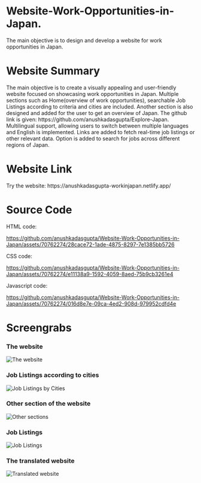 # Website-Work-Opportunities-in-Japan.
The main objective is to design and develop a website for work opportunities in Japan.           
<h1>Website Summary</h1>            
The main objective is to create a visually appealing and user-friendly website focused on showcasing work opportunities in Japan.       
Multiple sections such as Home(overview of work opportunities), searchable Job Listings according to criteria and cities are included.           
Another section is also designed and added for the user to get an overview of Japan. The github link is given: https://github.com/anushkadasgupta/Explore-Japan.     
Multilingual support, allowing users to switch between multiple languages and English is implemented.                  
Links are added to fetch real-time job listings or other relevant data.                  
Option is added to search for jobs across different regions of Japan.


<h1>Website Link</h1>                          
Try the website: https://anushkadasgupta-workinjapan.netlify.app/


<h1>Source Code</h1>    
HTML code:                                                          



https://github.com/anushkadasgupta/Website-Work-Opportunities-in-Japan/assets/70762274/28cace72-1ade-4875-8297-7e1385bb5726           

CSS code:              



https://github.com/anushkadasgupta/Website-Work-Opportunities-in-Japan/assets/70762274/e11138a9-1592-4059-8aed-75b9cb3261e4          

Javascript code:          


https://github.com/anushkadasgupta/Website-Work-Opportunities-in-Japan/assets/70762274/016d8e7e-09ca-4ed2-908d-979952cdfd4e               
<h1>Screengrabs</h1>           
<h3>The website</h3>

![The website](https://github.com/anushkadasgupta/Website-Work-Opportunities-in-Japan/assets/70762274/dd3aa961-2f9c-4d1a-9695-fa1d5eec94af)                  
<h3>Job Listings according to cities</h3>

![Job Listings by Cities](https://github.com/anushkadasgupta/Website-Work-Opportunities-in-Japan/assets/70762274/c3ae3be5-5325-48c6-8b7f-4bb707589e7c)                               
<h3>Other section of the website</h3>

![Other sections](https://github.com/anushkadasgupta/Website-Work-Opportunities-in-Japan/assets/70762274/c7deb8d2-ad31-43f1-8fe7-2403ffcb1dda)                      
<h3>Job Listings</h3>

![Job Listings](https://github.com/anushkadasgupta/Website-Work-Opportunities-in-Japan/assets/70762274/527bb343-2e80-4f00-9f3a-7a8b59605f41)                          
<h3>The translated website</h3>

![Translated website](https://github.com/anushkadasgupta/Website-Work-Opportunities-in-Japan/assets/70762274/917660e3-fca3-4849-a62c-5775c5234f7f)
                                            


